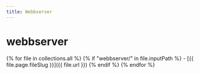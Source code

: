 ```yaml
---
title: Webbserver
---
```


# webbserver

{% for file in collections.all %}
    {% if "webbserver/" in file.inputPath %}
        - [{{ file.page.fileSlug }}]({{ file.url }})
    {% endif %}
{% endfor %}